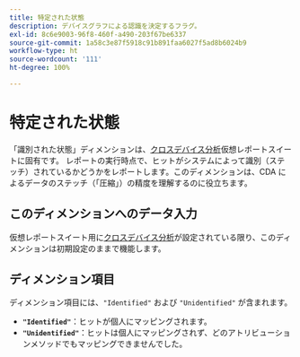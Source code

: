 ```yaml
---
title: 特定された状態
description: デバイスグラフによる認識を決定するフラグ。
exl-id: 8c6e9003-96f8-460f-a490-203f67be6337
source-git-commit: 1a58c3e87f5918c91b891faa6027f5ad8b6024b9
workflow-type: ht
source-wordcount: '111'
ht-degree: 100%

---
```


# 特定された状態

「識別された状態」ディメンションは、[クロスデバイス分析](../cda/overview.md)仮想レポートスイートに固有です。 レポートの実行時点で、ヒットがシステムによって識別（ステッチ）されているかどうかをレポートします。このディメンションは、CDA によるデータのステッチ（「圧縮」）の精度を理解するのに役立ちます。

## このディメンションへのデータ入力

仮想レポートスイート用に[クロスデバイス分析](../cda/overview.md)が設定されている限り、このディメンションは初期設定のままで機能します。

## ディメンション項目

ディメンション項目には、`"Identified"` および `"Unidentified"` が含まれます。

* **`"Identified"`**：ヒットが個人にマッピングされます。
* **`"Unidentified"`**：ヒットは個人にマッピングされず、どのアトリビューションメソッドでもマッピングできませんでした。
